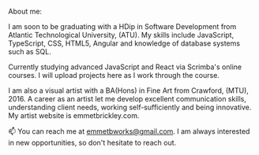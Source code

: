 About me:

I am soon to be graduating with a HDip in Software Development from Atlantic Technological University, (ATU). 
My skills include JavaScript, TypeScript, CSS, HTML5, Angular and knowledge of database systems such as SQL. 

Currently studying advanced JavaScript and React via Scrimba's online courses.
I will upload projects here as I work through the course.

I am also a visual artist with a BA(Hons) in Fine Art from Crawford, (MTU), 2016.
A career as an artist let me develop excellent communication skills, understanding client needs, working self-sufficiently and being innovative. 
My artist website is emmetbrickley.com. 


📫 You can reach me at emmetbworks@gmail.com. I am always interested in new opportunities, so don't hesitate to reach out.
